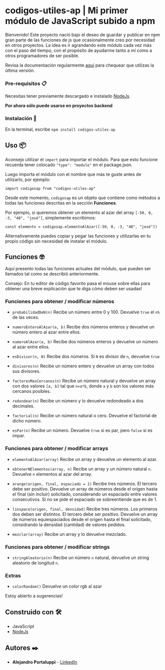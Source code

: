 # codigos-utiles-ap | Mi primer módulo de JavaScript subido a npm

Bienvenido! Este proyecto nació bajo el deseo de guardar y publicar en npm gran parte de las funciones de js que ocasionalmente creo por necesidad en otros proyectos. La idea es ir agrandando este módulo cada vez más con el paso del tiempo, con el propósito de ayudarme tanto a mí como a otros programadores de ser posible.

Revisa la documentación regularmente [aquí](https://www.npmjs.com/package/codigos-utiles-ap) para chequear que utilizas la última versión.

### Pre-requisitos 📋

Necesitas tener previamente descargado e instalado [NodeJs](https://nodejs.org/).

**Por ahora sólo puede usarse en proyectos backend**

### Instalación 🔧

En la terminal, escribe ```npm install codigos-utiles-ap```

## Uso 📦

Aconsejo utilizar el ```import``` para importar el módulo. Para que esto funcione recuerda tener colocado ```"type": "module"``` en el package.json.

Luego importa el módulo con el nombre que más te guste antes de utilizarlo, por ejemplo:

```import codigosap from "codigos-utiles-ap"```

Desde este momento, ```codigosap``` es un objeto que contiene como métodos a todas las funciones descritas en la sección **Funciones**.

Por ejemplo, si queremos obtener un elemento al azar del array ```[-50, 0, -3, "40", "josé"]```, simplemente escribimos:

```const elemento = codigosap.elementoAlAzar([-50, 0, -3, "40", "josé"])```

Alternativamente puedes copiar y pegar las funciones y utilizarlas en tu propio código sin necesidad de instalar el módulo.

## Funciones 🤓

Aquí presento todas las funciones actuales del módulo, que pueden ser llamados tal como se describió anteriormente.

Consejo: En tu editor de código favorito pasa el mouse sobre ellas para obtener una breve explicación que te diga cómo deben ser usadas!

### Funciones para obtener / modificar números

* ```probabilidadDeN(n)```
Recibe un número entre 0 y 100. Devuelve ```true``` el ```n%``` de las veces.

* ```numeroEnteroAlAzar(a, b)```
Recibe dos números enteros y devuelve un número entero al azar entre ellos.

* ```numeroAlAzar(a, b)```
Recibe dos números enteros y devuelve un número al azar entre ellos.

* ```esDivisor(n, N)```
Recibe dos números. Si ```N``` es divisor de ```n```, devuelve ```true```

* ```divisores(n)```
Recibe un número entero y devuelve un array con todos sus divisores.

* ```factoresMasCercanos(n)```
Recibe un número natural y devuelve un array con dos valores ```[a, b]``` tal que ```n=a*b```, donde ```a``` y ```b``` son los valores más cercanos posibles.

* ```redondear(n)```
Recibe un número y lo devuelve redondeado a dos decimales.

* ```factorial(n)```
Recibe un número natural o cero. Devuelve el factorial de dicho número.

* ```esPar(n)```
Recibe un número. Devuelve ```true``` si es par, pero ```false``` si es impar.

### Funciones para obtener / modificar arrays

* ```elementoAlAzar(array)```
Recibe un array y devuelve un elemento al azar.

* ```obtenerNElementos(array, n)```
Recibe un array y un número natural ```n```. Devuelve ```n``` elementos al azar del array.

* ```arange(origen, final, espaciado = 1)```
Recibe tres números. El tercero debe ser positivo. Devuelve un array de números desde el origen hasta el final (sin incluir) solicitado, considerando un espaciado entre valores consecutivos. Si no se pide el espaciado se sobreentiende que es de 1.

* ```linspace(origen, final, densidad)```
Recibe tres números. Los primeros dos deben ser distintos. El tercero debe ser positivo. Devuelve un array de números equiespaciados desde el origen hasta el final solicitado, considrando la densidad (cantidad) de valores pedidos.

* ```mezclar(array)```
Recibe un array y lo devuelve mezclado.

### Funciones para obtener / modificar strings

* ```stringAleatorio(n)```
Recibe un número ```n``` natural, devuelve un string aleatorio de longitud ```n```.

### Extras

* ```colorRandom()```
Devuelve un color rgb al azar

Estoy abierto a sugerencias!

## Construido con 🛠️

* JavaScript
* [NodeJs](https://nodejs.org/)

## Autores ✒️

* **Alejandro Portaluppi** - [LinkedIn](https://www.linkedin.com/in/alejandro-portaluppi/)
